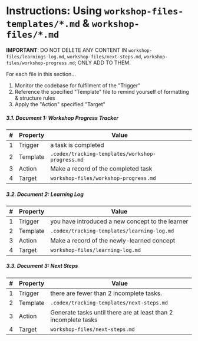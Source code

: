 # Instructions: Using `workshop-files-templates/*.md` & `workshop-files/*.md`

**IMPORTANT**: DO NOT DELETE ANY CONTENT IN `workshop-files/learnings-log.md`, `workshop-files/next-steps.md`, `workshop-files/workshop-progress.md`; ONLY ADD TO THEM.

For each file in this section...

1. Monitor the codebase for fulfilment of the "Trigger"
2. Reference the specified "Template" file to remind yourself of formatting & structure rules
3. Apply the "Action" specified "Target"

##### 3.1. Document 1: Workshop Progress Tracker

| # | Property  | Value                                            |
| - | --------- | ------------------------------------------------ |
| 1 | Trigger   | a task is completed                              |
| 2 | Template  | `.codex/tracking-templates/workshop-progress.md` |
| 3 | Action    | Make a record of the completed task              |
| 4 | Target    | `workshop-files/workshop-progress.md`            |


##### 3.2. Document 2: Learning Log 

| # | Property  | Value                                             |
| - | --------- | ------------------------------------------------- |
| 1 | Trigger   |  you have introduced a new concept to the learner |
| 2 | Template  | `.codex/tracking-templates/learning-log.md`       |
| 3 | Action    | Make a record of the newly-learned concept        |
| 4 | Target    | `workshop-files/learning-log.md`                  |

##### 3.3. Document 3: Next Steps

| # | Property  | Value                                                           |
| - | --------- | --------------------------------------------------------------- |
| 1 | Trigger   | there are fewer than 2 incomplete tasks.                        |
| 2 | Template  | `.codex/tracking-templates/next-steps.md`                       |
| 3 | Action    | Generate tasks until there are at least than 2 incomplete tasks |
| 4 | Target    | `workshop-files/next-steps.md`                                  |



